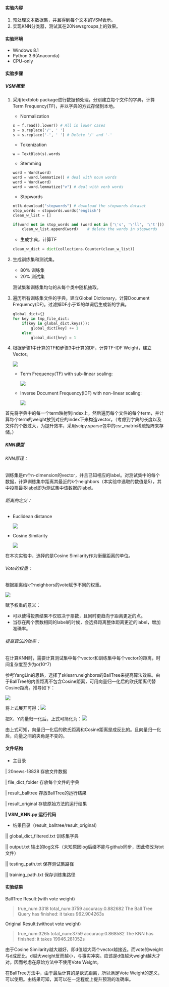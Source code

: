 #### 实验内容

1. 预处理文本数据集，并且得到每个文本的VSM表示。
2. 实现KNN分类器，测试其在20Newsgroups上的效果。

#### 实验环境

+ Windows 8.1
+ Python 3.6(Anaconda)
+ CPU-only

#### 实验步骤

##### VSM模型

1. 采用textblob package进行数据预处理，分别建立每个文件的字典，计算Term Frequency(TF)，并以字典的方式存储到本地。

   + Normalization

   ~~~python
   s = f.read().lower() # All in lower cases
   s = s.replace('/', ' ')
   s = s.replace('-', ' ') # Delete '/' and '-'
   ~~~

   + Tokenization

   ~~~python
   w = TextBlob(s).words
   ~~~

   + Stemming

   ~~~python
   word = Word(word)
   word = word.lemmatize() # deal with noun words
   word = Word(word)
   word = word.lemmatize("v") # deal with verb words
   ~~~

   + Stopwords

   ~~~python
   ntlk.download("stopwords") # download the stopwords dataset
   stop_words = stopwords.words('english')
   clean_w_list = []
   
   if(word not in stop_words and (word not in ['\'s', '\'ll', '\'t'])):
       clean_w_list.append(word)	# delete the words in stopwords
   ~~~

   + 生成字典，计算TF

   ~~~python
   clean_w_dict = dict(collections.Counter(clean_w_list))
   ~~~

2. 生成训练集和测试集。

   - 80% 训练集
   - 20% 测试集

   测试集和训练集均匀的从每个类中随机抽取。

3. 遍历所有训练集文件的字典，建立Global Dictionary，计算Document Frequency(DF)。过滤掉DF小于15的单词后生成新的字典。

   ~~~python
   global_dict={}
   for key in tmp_file_dict:
       if(key in global_dict.keys()):
           global_dict[key] += 1
       else:
           global_dict[key] = 1
   ~~~

4. 根据步骤1中计算的TF和步骤3中计算的DF，计算TF-IDF Weight，建立Vector。
   
      <img src="http://latex.codecogs.com/gif.latex?Weight=TF*IDF" />

   + Term Frequency(TF) with sub-linear scaling:
      
      <img src="http://latex.codecogs.com/gif.latex?TF(t,d)=1+log(c(t,d))\\c(t,d)\;be\;the\;frequency\;count\;of\;term\;t\;in\;doc\;d" />

   + Inverse Document Frequency(IDF) with non-linear scaling:
      
      <img src="http://latex.codecogs.com/gif.latex?IDF(t)=log(\frac{N}{df(t)})\\df(t)\;Number\;of\;docs\;containing\;term\;𝑡\\N\;Total\;number\;of\;docs\;in\;collection" />

首先将字典中的每一个term映射到index上，然后遍历每个文件的每个term，并计算每个term的weight放到对应的index下来构造vector。（考虑到字典的长度以及文件的个数过大，为提升效率，采用scipy.sparse包中的csr_matrix稀疏矩阵来存储。）

##### KNN模型

###### KNN原理：

训练集是m个n-dimension的vector，并且已知相应的label。对测试集中的每个数据，计算训练集中距离其最近的k个neighbors（本实验中选取的数值是5），其中投票最多label即为测试集中该数据的label。

###### 距离的定义：

+ Euclidean distance 
   
   <img src="http://latex.codecogs.com/gif.latex?d(p,q)=\sqrt{\sum_{i=1}(p_i-q_i)^2}" />

+ Cosine Similarity
   
   <img src="http://latex.codecogs.com/gif.latex?d(p,q)=-cosine(p,q)=-\frac{{V_p}^TV_q}{|V_P|_2|V_q|_2}" />

在本次实验中，选择的是Cosine Similarity作为衡量距离的单位。

###### Vote的权重：

根据距离给k个neighbors的vote赋予不同的权重。
   
   <img src="http://latex.codecogs.com/gif.latex?weight\;factor=\frac{1}{d^2}" />

赋予权重的意义：

+ 可以使得投票结果不仅取决于票数，且同时更趋向于距离更近的点。
+ 当存在两个票数相同的label的时候，会选择距离整体距离更近的label，增加准确率。

###### 提高算法的效率：

在计算KNN时，需要计算测试集中每个vector和训练集中每个vector的距离，时间复杂度至少为o(10^7)

参考YangLin的思路，选择了sklearn.neighbors的BallTree来提高算法效率。由于BallTree的内置距离不包含Cosine距离，可用向量归一化后的欧氏距离代替Cosine距离。推导如下：

<img src="http://latex.codecogs.com/gif.latex?Euclidean\;Distance=\frac{(X-Y)(X-Y)^T}{|X|_2|Y|_2}" />

将上式展开可得：<img src="http://latex.codecogs.com/gif.latex?ED=XX^T+YY^T-XY^T-YX^T" />

把X、Y向量归一化后，上式可简化为：<img src="http://latex.codecogs.com/gif.latex?ED=\frac{2-2XY^T}{|X|_2|Y|_2}" />

由上式可知，向量归一化后的欧氏距离和Cosine距离是成反比的。且向量归一化后，向量之间的夹角是不变的。

#### 文件结构

+ 主目录

| 20news-18828   存放文件数据

| file_dict_folder   存放每个文件的字典

| result_balltree   存放BallTree的运行结果

| result_original   存放原始方法的运行结果

**| VSM_KNN.py 运行代码**

+ 结果目录（result_balltree/result_original）

|| global_dict_filtered.txt   训练集字典

|| output.txt   输出的log文件（未知原因log后缀不能与github同步，因此修改为txt文件）

|| testing_path.txt   保存测试集路径

|| training_path.txt   保存训练集路径

#### 实验结果

BallTree Result:(with vote weight)

>true_num:3318 total_num:3759 accuracy:0.882682
>The Ball Tree Query has finished: it takes 962.904263s

Original Result:(without vote weight)

>true_num:3265 total_num:3759 accuracy:0.868582
>The KNN has finished: it takes 19946.281052s

由于Cosine Similarity越大越好，即d值越大两个vector越接近。而vote的weight与d成反比，d越大weight反而越小，与事实冲突。应该是d值越大weight越大才对。因而考虑在原始方法中不使用Vote Weight。

在BallTree方法中，由于最后计算的是欧式距离，所以满足Vote Weight的定义，可以使用。由结果可知，其可以在一定程度上提升预测的准确率。
